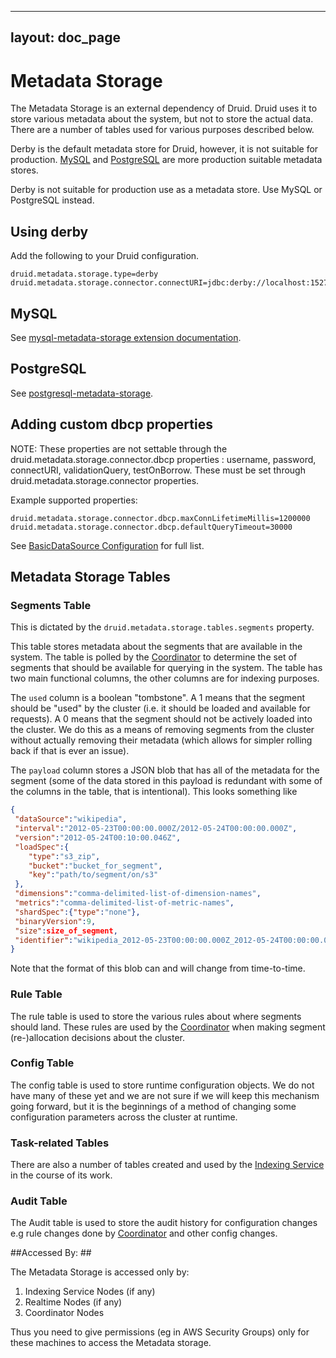 <!--
  ~ Licensed to the Apache Software Foundation (ASF) under one
  ~ or more contributor license agreements.  See the NOTICE file
  ~ distributed with this work for additional information
  ~ regarding copyright ownership.  The ASF licenses this file
  ~ to you under the Apache License, Version 2.0 (the
  ~ "License"); you may not use this file except in compliance
  ~ with the License.  You may obtain a copy of the License at
  ~
  ~   http://www.apache.org/licenses/LICENSE-2.0
  ~
  ~ Unless required by applicable law or agreed to in writing,
  ~ software distributed under the License is distributed on an
  ~ "AS IS" BASIS, WITHOUT WARRANTIES OR CONDITIONS OF ANY
  ~ KIND, either express or implied.  See the License for the
  ~ specific language governing permissions and limitations
  ~ under the License.
  -->

---
layout: doc_page
---

# Metadata Storage

The Metadata Storage is an external dependency of Druid. Druid uses it to store
various metadata about the system, but not to store the actual data. There are
a number of tables used for various purposes described below.

Derby is the default metadata store for Druid, however, it is not suitable for production. 
[MySQL](../development/extensions-core/mysql.html) and [PostgreSQL](../development/extensions-core/postgresql.html) are more production suitable metadata stores.

<div class="note caution">
Derby is not suitable for production use as a metadata store. Use MySQL or PostgreSQL instead.
</div>

## Using derby

Add the following to your Druid configuration.

```properties
druid.metadata.storage.type=derby
druid.metadata.storage.connector.connectURI=jdbc:derby://localhost:1527//opt/var/druid_state/derby;create=true
```

## MySQL
  
See [mysql-metadata-storage extension documentation](../development/extensions-core/mysql.html).  
  
## PostgreSQL 

See [postgresql-metadata-storage](../development/extensions-core/postgresql.html). 

## Adding custom dbcp properties

NOTE: These properties are not settable through the druid.metadata.storage.connector.dbcp properties : username, password, connectURI, validationQuery, testOnBorrow. These must be set through druid.metadata.storage.connector properties.

Example supported properties:

```properties
druid.metadata.storage.connector.dbcp.maxConnLifetimeMillis=1200000
druid.metadata.storage.connector.dbcp.defaultQueryTimeout=30000
```

See [BasicDataSource Configuration](https://commons.apache.org/proper/commons-dbcp/configuration.html) for full list.

## Metadata Storage Tables

### Segments Table

This is dictated by the `druid.metadata.storage.tables.segments` property.

This table stores metadata about the segments that are available in the system.
The table is polled by the [Coordinator](../design/coordinator.html) to
determine the set of segments that should be available for querying in the
system. The table has two main functional columns, the other columns are for
indexing purposes.

The `used` column is a boolean "tombstone". A 1 means that the segment should
be "used" by the cluster (i.e. it should be loaded and available for requests).
A 0 means that the segment should not be actively loaded into the cluster. We
do this as a means of removing segments from the cluster without actually
removing their metadata (which allows for simpler rolling back if that is ever
an issue).

The `payload` column stores a JSON blob that has all of the metadata for the segment (some of the data stored in this payload is redundant with some of the columns in the table, that is intentional). This looks something like

```json
{
 "dataSource":"wikipedia",
 "interval":"2012-05-23T00:00:00.000Z/2012-05-24T00:00:00.000Z",
 "version":"2012-05-24T00:10:00.046Z",
 "loadSpec":{
    "type":"s3_zip",
    "bucket":"bucket_for_segment",
    "key":"path/to/segment/on/s3"
 },
 "dimensions":"comma-delimited-list-of-dimension-names",
 "metrics":"comma-delimited-list-of-metric-names",
 "shardSpec":{"type":"none"},
 "binaryVersion":9,
 "size":size_of_segment,
 "identifier":"wikipedia_2012-05-23T00:00:00.000Z_2012-05-24T00:00:00.000Z_2012-05-23T00:10:00.046Z"
}
```

Note that the format of this blob can and will change from time-to-time.

### Rule Table

The rule table is used to store the various rules about where segments should
land. These rules are used by the [Coordinator](../design/coordinator.html)
  when making segment (re-)allocation decisions about the cluster.

### Config Table

The config table is used to store runtime configuration objects. We do not have
many of these yet and we are not sure if we will keep this mechanism going
forward, but it is the beginnings of a method of changing some configuration
parameters across the cluster at runtime.

### Task-related Tables

There are also a number of tables created and used by the [Indexing
Service](../design/indexing-service.html) in the course of its work.

### Audit Table

The Audit table is used to store the audit history for configuration changes
e.g rule changes done by [Coordinator](../design/coordinator.html) and other
config changes.

##Accessed By: ##

The Metadata Storage is accessed only by:

1. Indexing Service Nodes (if any)
2. Realtime Nodes (if any)
3. Coordinator Nodes

Thus you need to give permissions (eg in AWS Security Groups)  only for these machines to access the Metadata storage.
